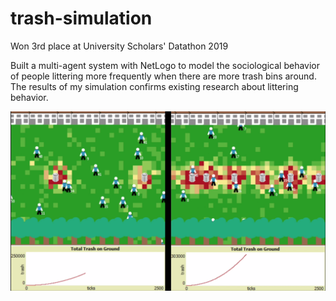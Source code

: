 # trash-simulation

Won 3rd place at University Scholars' Datathon 2019

Built a multi-agent system with NetLogo to model the sociological behavior of people littering more frequently when there are more trash bins around. The results of my simulation confirms existing research about littering behavior.

[![Watch the video](cover.png)](https://www.youtube.com/watch?v=SwGL5qu91jw)
